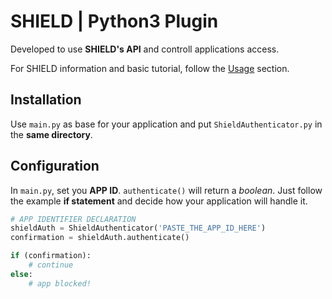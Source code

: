 # SHIELD | Python3 Plugin

Developed to use **SHIELD's API** and controll applications access.

For SHIELD information and basic tutorial, follow the [Usage](https://shield.valkyriatech.com.br/#usage) section.

## Installation

Use <code>main.py</code> as base for your application and put <code>ShieldAuthenticator.py</code> in the **same directory**.

## Configuration

In <code>main.py</code>, set you **APP ID**. <code>authenticate()</code> will return a _boolean_. Just follow the example **if statement** and decide how your application will handle it.

```python
# APP IDENTIFIER DECLARATION
shieldAuth = ShieldAuthenticator('PASTE_THE_APP_ID_HERE')
confirmation = shieldAuth.authenticate()

if (confirmation):
    # continue
else:
    # app blocked!
```
